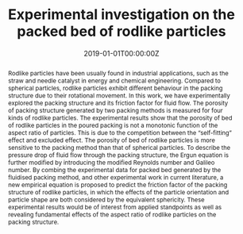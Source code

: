 ---
title: 'Experimental investigation on the packed bed of rodlike particles'

# Authors
# If you created a profile for a user (e.g. the default `admin` user), write the username (folder name) here
# and it will be replaced with their full name and linked to their profile.
authors:
  - admin
  - Yueshe Wang
  - Houhuan Sun

# Author notes (optional)
#author_notes:
#  - 'Equal contribution'
#  - 'Equal contribution'

date: '2019-01-01T00:00:00Z'
doi: 'https://doi.org/10.1016/j.apt.2019.07.034'

# Schedule page publish date (NOT publication's date).
#publishDate: '2019-01-01T00:00:00Z'

# Publication type.
# Legend: 0 = Uncategorized; 1 = Conference paper; 2 = Journal article;
# 3 = Preprint / Working Paper; 4 = Report; 5 = Book; 6 = Book section;
# 7 = Thesis; 8 = Patent
publication_types: ['2']

# Publication name and optional abbreviated publication name.
publication: In *Advanced Powder Technology*
publication_short: In *APT*

abstract: Rodlike particles have been usually found in industrial applications, such as the straw and needle catalyst in energy and chemical engineering. Compared to spherical particles, rodlike particles exhibit different behaviour in the packing structure due to their rotational movement. In this work, we have experimentally explored the packing structure and its friction factor for fluid flow. The porosity of packing structure generated by two packing methods is measured for four kinds of rodlike particles. The experimental results show that the porosity of bed of rodlike particles in the poured packing is not a monotonic function of the aspect ratio of particles. This is due to the competition between the “self-fitting” effect and excluded effect. The porosity of bed of rodlike particles is more sensitive to the packing method than that of spherical particles. To describe the pressure drop of fluid flow through the packing structure, the Ergun equation is further modified by introducing the modified Reynolds number and Galileo number. By combing the experimental data for packed bed generated by the fluidised packing method, and other experimental work in current literature, a new empirical equation is proposed to predict the friction factor of the packing structure of rodlike particles, in which the effects of the particle orientation and particle shape are both considered by the equivalent sphericity. These experimental results would be of interest from applied standpoints as well as revealing fundamental effects of the aspect ratio of rodlike particles on the packing structure.

# Summary. An optional shortened abstract.
#summary: 

tags: [Rodlike particle, Non-spherical particle, Packing, Friction factor, Fluidisation]

# Display this page in the Featured widget?
featured: true

# Custom links (uncomment lines below)
# links:
# - name: Custom Link
#   url: http://example.org

url_pdf: ''
url_code: ''
url_dataset: ''
url_poster: ''
url_project: ''
url_slides: ''
url_source: ''
url_video: ''

# Featured image
# To use, add an image named `featured.jpg/png` to your page's folder.
image:
  caption: 'Image credit: [**Unsplash**](https://unsplash.com/photos/pLCdAaMFLTE)'
  focal_point: ''
  preview_only: false

# Associated Projects (optional).
#   Associate this publication with one or more of your projects.
#   Simply enter your project's folder or file name without extension.
#   E.g. `internal-project` references `content/project/internal-project/index.md`.
#   Otherwise, set `projects: []`.
projects:
  - []

# Slides (optional).
#   Associate this publication with Markdown slides.
#   Simply enter your slide deck's filename without extension.
#   E.g. `slides: "example"` references `content/slides/example/index.md`.
#   Otherwise, set `slides: ""`.
slides: ""
---